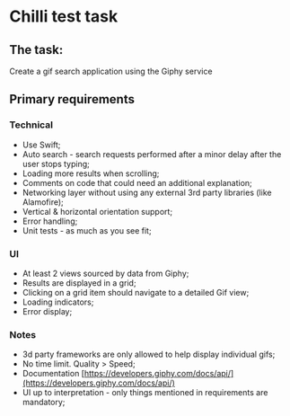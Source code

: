 # Chilli test task

## The task:

Create a gif search application using the Giphy service

## Primary requirements

### Technical

- Use Swift;
- Auto search - search requests performed after a minor delay after the user stops typing;
- Loading more results when scrolling;
- Comments on code that could need an additional explanation;
- Networking layer without using any external 3rd party libraries (like Alamofire);
- Vertical & horizontal orientation support;
- Error handling;
- Unit tests - as much as you see fit;

### UI

- At least 2 views sourced by data from Giphy;
- Results are displayed in a grid;
- Clicking on a grid item should navigate to a detailed Gif view;
- Loading indicators;
- Error display;

### Notes

- 3d party frameworks are only allowed to help display individual gifs;
- No time limit. Quality > Speed;
- Documentation [https://developers.giphy.com/docs/api/](https://developers.giphy.com/docs/api/)
- UI up to interpretation - only things mentioned in requirements are mandatory;